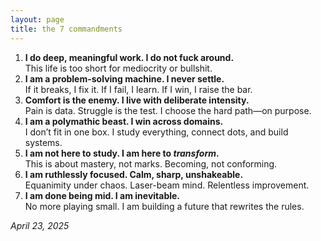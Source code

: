 ```yaml
---
layout: page
title: the 7 commandments
---
```

1. **I do deep, meaningful work. I do not fuck around.**  
    This life is too short for mediocrity or bullshit.
2. **I am a problem-solving machine. I never settle.**  
    If it breaks, I fix it. If I fail, I learn. If I win, I raise the bar.
3. **Comfort is the enemy. I live with deliberate intensity.**  
    Pain is data. Struggle is the test. I choose the hard path—on purpose.
4. **I am a polymathic beast. I win across domains.**  
    I don’t fit in one box. I study everything, connect dots, and build systems.
5. **I am not here to study. I am here to _transform_.**  
    This is about mastery, not marks. Becoming, not conforming.
6. **I am ruthlessly focused. Calm, sharp, unshakeable.**  
    Equanimity under chaos. Laser-beam mind. Relentless improvement.
7. **I am done being mid. I am inevitable.**  
    No more playing small. I am building a future that rewrites the rules.

_April 23, 2025_
